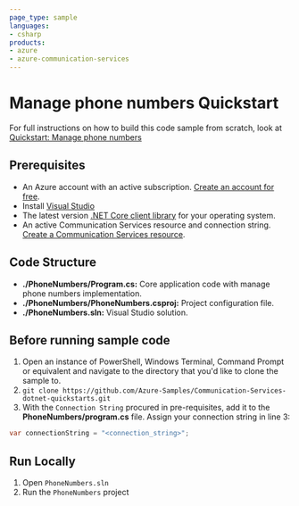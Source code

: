 ```yaml
---
page_type: sample
languages:
- csharp
products:
- azure
- azure-communication-services
---
```



# Manage phone numbers Quickstart

For full instructions on how to build this code sample from scratch, look at [Quickstart: Manage phone numbers](https://learn.microsoft.com/en-us/azure/communication-services/quickstarts/telephony/get-phone-number?tabs=windows&pivots=programming-language-csharp)

## Prerequisites

- An Azure account with an active subscription. [Create an account for free](https://azure.microsoft.com/free/?WT.mc_id=A261C142F).
- Install [Visual Studio](https://visualstudio.microsoft.com/downloads/)
- The latest version [.NET Core client library](https://dotnet.microsoft.com/download/dotnet-core) for your operating system.
- An active Communication Services resource and connection string. [Create a Communication Services resource](https://docs.microsoft.com/azure/communication-services/quickstarts/create-communication-resource?tabs=windows&pivots=platform-net).

## Code Structure

- **./PhoneNumbers/Program.cs:** Core application code with manage phone numbers implementation.
- **./PhoneNumbers/PhoneNumbers.csproj:** Project configuration file.
- **./PhoneNumbers.sln:** Visual Studio solution.

## Before running sample code

1. Open an instance of PowerShell, Windows Terminal, Command Prompt or equivalent and navigate to the directory that you'd like to clone the sample to.
2. `git clone https://github.com/Azure-Samples/Communication-Services-dotnet-quickstarts.git`
3. With the `Connection String` procured in pre-requisites, add it to the **PhoneNumbers/program.cs** file. Assign your connection string in line 3:
  ```csharp
  var connectionString = "<connection_string>";
  ```


## Run Locally

1. Open `PhoneNumbers.sln`
2. Run the `PhoneNumbers` project
